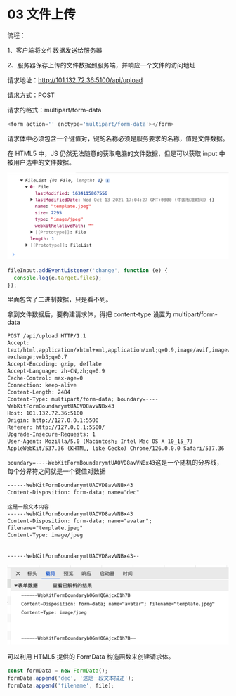 # 03 文件上传

流程：

1、客户端将文件数据发送给服务器

2、服务器保存上传的文件数据到服务端，并响应一个文件的访问地址

请求地址：http://101.132.72.36:5100/api/upload

请求方式：POST

请求的格式：multipart/form-data

```js
<form action='' enctype='multipart/form-data'></form>
```

请求体中必须包含一个键值对，键的名称必须是服务要求的名称，值是文件数据。

在 HTML5 中，JS 仍然无法随意的获取电脑的文件数据，但是可以获取 input 中被用户选中的文件数据。

![alt text](image-1.png)

```js
fileInput.addEventListener('change', function (e) {
  console.log(e.target.files);
});
```

里面包含了二进制数据，只是看不到。

拿到文件数据后，要构建请求体，得把 content-type 设置为 multipart/form-data

```http
POST /api/upload HTTP/1.1
Accept: text/html,application/xhtml+xml,application/xml;q=0.9,image/avif,image/webp,image/apng,*/*;q=0.8,application/signed-exchange;v=b3;q=0.7
Accept-Encoding: gzip, deflate
Accept-Language: zh-CN,zh;q=0.9
Cache-Control: max-age=0
Connection: keep-alive
Content-Length: 2484
Content-Type: multipart/form-data; boundary=----WebKitFormBoundarymtUAOVD8avVNBx43
Host: 101.132.72.36:5100
Origin: http://127.0.0.1:5500
Referer: http://127.0.0.1:5500/
Upgrade-Insecure-Requests: 1
User-Agent: Mozilla/5.0 (Macintosh; Intel Mac OS X 10_15_7) AppleWebKit/537.36 (KHTML, like Gecko) Chrome/126.0.0.0 Safari/537.36
```

`boundary=----WebKitFormBoundarymtUAOVD8avVNBx43`这是一个随机的分界线，每个分界符之间就是一个键值对数据

```http
------WebKitFormBoundarymtUAOVD8avVNBx43
Content-Disposition: form-data; name="dec"

这是一段文本内容
------WebKitFormBoundarymtUAOVD8avVNBx43
Content-Disposition: form-data; name="avatar"; filename="template.jpeg"
Content-Type: image/jpeg


------WebKitFormBoundarymtUAOVD8avVNBx43--
```

![alt text](image-2.png)

可以利用 HTML5 提供的 FormData 构造函数来创建请求体。

```js
const formData = new FormData();
formData.append('dec', '这是一段文本描述');
formData.append('filename', file);